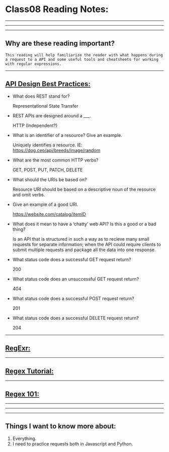 # **Class08 Reading Notes:**
---
---
---
## Why are these reading important?

```
This reading will help familiarize the reader with what happens during a request to a API and some useful tools and cheatsheets for working with regular expressions.
```

---

## [**API Design Best Practices:**](https://docs.microsoft.com/en-us/azure/architecture/best-practices/api-design)

* What does REST stand for?

    Representational State Transfer

* REST APIs are designed around a ___.
  
    HTTP (Independent?)

* What is an identifier of a resource? Give an example.
  
    Uniquely identifies a resource.
    IE: <https://dog.ceo/api/breeds/image/random>

* What are the most common HTTP verbs?
  
    GET, POST, PUT, PATCH, DELETE

* What should the URIs be based on?
  
    Resource URI should be based on a descriptive noun of the resource and omit verbs.

* Give an example of a good URI.
  
    <https://website.com/catalog/itemID>

* What does it mean to have a ‘chatty’ web API? Is this a good or a bad thing?

    Is an API that is structured in such a way as to recieve many small requests for separate information; when the API could require clients to submit multiple requests and package all the data into one response.

* What status code does a successful GET request return?

    200

* What status code does an unsuccessful GET request return?

    404

* What status code does a successful POST request return?

    201

* What status code does a successful DELETE request return?

    204

---

## [**RegExr:**](https://regexr.com/)

---

## [**Regex Tutorial:**](https://medium.com/factory-mind/regex-tutorial-a-simple-cheatsheet-by-examples-649dc1c3f285)

---

## [**Regex 101:**](https://regex101.com/)

---
---
---
## **Things I want to know more about:**

1. Everything.
1. I need to practice requests both in Javascript and Python.

